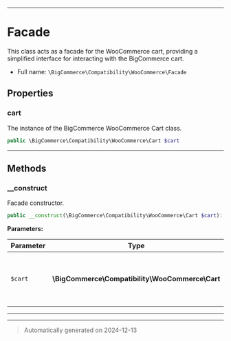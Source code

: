 ***

# Facade

This class acts as a facade for the WooCommerce cart, providing a simplified interface for interacting with the BigCommerce cart.



* Full name: `\BigCommerce\Compatibility\WooCommerce\Facade`



## Properties


### cart

The instance of the BigCommerce WooCommerce Cart class.

```php
public \BigCommerce\Compatibility\WooCommerce\Cart $cart
```







***

## Methods


### __construct

Facade constructor.

```php
public __construct(\BigCommerce\Compatibility\WooCommerce\Cart $cart): mixed
```








**Parameters:**

| Parameter | Type | Description |
|-----------|------|-------------|
| `$cart` | **\BigCommerce\Compatibility\WooCommerce\Cart** | The Cart instance used to interact with the BigCommerce cart. |





***


***
> Automatically generated on 2024-12-13
